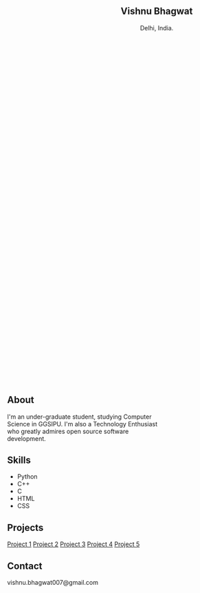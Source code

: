 <body>
    <div class="grid-2">
        <div class="section-1">
            <i class="fas fa-code fa-5x white"></i>
            <h2>Vishnu Bhagwat</h2>
            <p>Delhi, India.</p>
            <a href="#"><i class="fab fa-twitter"></i></a>
            <a href="#"><i class="fab fa-github"></i></a>
        </div>
        <div class="section-2">
            <h2>About</h2>
            <p>I'm an under-graduate student, studying Computer Science in GGSIPU. I'm also a Technology Enthusiast who greatly admires open source software development.</p>
            <h2>Skills</h2>
            <p><ul>
                <li>Python</li>
                <li>C++</li>
                <li>C</li>
                <li>HTML</li>
                <li>CSS</li>
            </ul></p>
            <h2>Projects</h2>
            <a href="#">Project 1</a>
            <a href="#">Project 2</a>
            <a href="#">Project 3</a>
            <a href="#">Project 4</a>
            <a href="#">Project 5</a>
            <h2>Contact</h2>
            <p>vishnu.bhagwat007@gmail.com</p>
        </div>
    </div>
    <style>
    /* global */
@import url('https://fonts.googleapis.com/css?family=Roboto');

.grid-2{
    display: grid;
    grid-template-columns: repeat(2,1fr);
}

body{
    margin: 0;
    padding: 0;
    font-family: 'Roboto', sans-serif;
    background-color: #101214;
    color: #7A7C80;

}

h2,.white{
    color: #fff;
}

a{
    color: #7A7C80;
    text-decoration: none;
}
/* section 1 */
.section-1{
    padding-top: 40vh;
    padding-left: 20vw;
    text-align: center;
}

.section-1 p{
    font-size: 1.1rem;
    padding-bottom: 10px;
    margin:0;
}

.section-1 h2{
    font-size: 1.7rem;
    margin-bottom: 10px;
}

.section-1 a{
    font-size: 1.5rem;
    padding: 10px;
}
/* section 2 */
.section-2{
    padding-top: 20vh;
    width: 70%;
}

.section-2 h2{
    font-size: 1.7rem;
    margin-bottom: 10px;
}

.section-2 p{
    font-size: 1.1rem;
    padding-bottom: 10px;
    margin:0;
}

.section-2 a{
    display: block;
    padding: 5px;
    font-size: 1.2rem;
    padding-left: 0;
    width: 100px;
}
/* animations / utilities */
.section-2 a:hover{
    font-size: 1.3rem;
    color: #fff;
    cursor: pointer;
    transition: 0.2s;
}

.section-1 a:hover{
    color: #fff;
    cursor: pointer;
    transition: 0.3s;
}

.white:hover{
    position: relative;
    padding-left: 10px;
}

/* media queres */
@media(max-width:780px){
    .grid-2{
        grid-template-columns: 1fr;
    }
    .section-1{
        padding:0;
        padding-top: 5rem;
    }
    .section-2{
        padding: 0;
        padding-left: 1.5rem;
        padding-top: 2rem;
    }
}
    </style>
</body>
</html>
